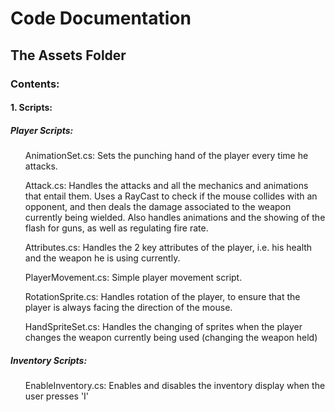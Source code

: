 # Code Documentation

## The Assets Folder
### Contents:
#### 1. Scripts:
##### Player Scripts:
<ul> AnimationSet.cs: Sets the punching hand of the player every time he attacks. </ul>
<ul> Attack.cs: Handles the attacks and all the mechanics and animations that entail them. Uses a RayCast to check if the mouse collides with an opponent, and then deals the damage associated to the weapon currently being wielded. Also handles animations and the showing of the flash for guns, as well as regulating fire rate. </ul>
<ul> Attributes.cs: Handles the 2 key attributes of the player, i.e. his health and the weapon he is using currently.</ul>
<ul> PlayerMovement.cs: Simple player movement script. </ul>
<ul> RotationSprite.cs: Handles rotation of the player, to ensure that the player is always facing the direction of the mouse. </ul>
<ul> HandSpriteSet.cs: Handles the changing of sprites when the player changes the weapon currently being used (changing the weapon held) </ul>

##### Inventory Scripts:
<ul> EnableInventory.cs: Enables and disables the inventory display when the user presses 'I'</ul>
